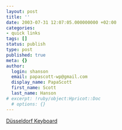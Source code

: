 ```yaml
---
layout: post
title: ''
date: 2003-07-31 12:07:05.000000000 +02:00
categories:
- quick links
tags: []
status: publish
type: post
published: true
meta: {}
author:
  login: shanson
  email: papascott-wp@gmail.com
  display_name: PapaScott
  first_name: Scott
  last_name: Hanson
# excerpt: !ruby/object:Hpricot::Doc
  # options: {}
---
```

<p><a title="Press 'Kölsch' instead of 'Alt'" href="http://www.schockwellenreiter.de/2003/07/31.html#030731025">Düsseldorf Keyboard</a></p>
